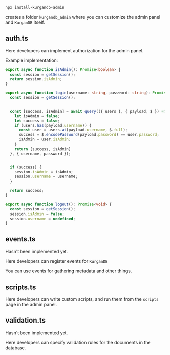 ```bash
npx install-kurgandb-admin 
```
creates a folder `kurgandb_admin` where you can customize the admin panel and `KurganDB` itself.

## auth.ts

Here developers can implement authorization for the admin panel.

Example implementation: 
```ts
export async function isAdmin(): Promise<boolean> {
  const session = getSession();
  return session.isAdmin;
}

export async function login(username: string, password: string): Promise<boolean> {
  const session = getSession();


  const [success, isAdmin] = await query(({ users }, { payload, $ }) => {
    let isAdmin = false;
    let success = false;
    if (users.has(payload.username)) {
      const user = users.at(payload.username, $.full);
      success = $.encodePassword(payload.password) == user.password;
      isAdmin = user.isAdmin;
    }
    return [success, isAdmin]
  }, { username, password });


  if (success) {
    session.isAdmin = isAdmin;
    session.username = username;
  }

  return success;
}

export async function logout(): Promise<void> {
  const session = getSession();
  session.isAdmin = false;
  session.username = undefined;
}
```


## events.ts

Hasn't been implemented yet.

Here developers can register events for `KurganDB`

You can use events for gathering metadata and other things.


## scripts.ts

Here developers can write custom scripts, and run them from the `scripts` page in the admin panel.

## validation.ts

Hasn't been implemented yet.

Here developers can specify validation rules for the documents in the database.
